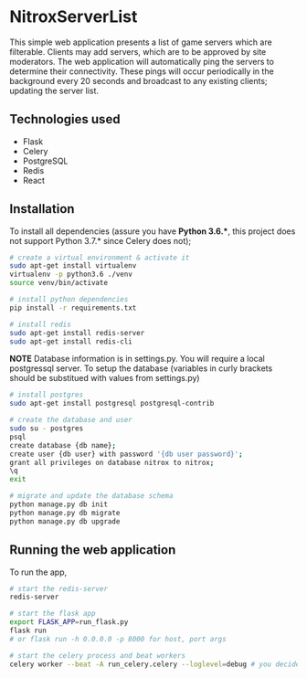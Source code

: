 # NitroxServerList
This simple web application presents a list of game servers which are filterable. Clients may add servers, which are to be approved by site moderators. The web application will automatically ping the servers to determine their connectivity. These pings will occur periodically in the background every 20 seconds and broadcast to any existing clients; updating the server list.



## Technologies used

* Flask
* Celery
* PostgreSQL
* Redis
* React


## Installation

To install all dependencies (assure you have **Python 3.6.\***, this project does not support Python 3.7.* since Celery does not);
```bash
# create a virtual environment & activate it
sudo apt-get install virtualenv
virtualenv -p python3.6 ./venv
source venv/bin/activate

# install python dependencies
pip install -r requirements.txt

# install redis
sudo apt-get install redis-server
sudo apt-get install redis-cli
```

**NOTE** Database information is in settings.py. You will require a local postgressql server.
To setup the database (variables in curly brackets should be substitued with values from settings.py)
```bash
# install postgres
sudo apt-get install postgresql postgresql-contrib

# create the database and user
sudo su - postgres
psql
create database {db name};
create user {db user} with password '{db user password}';
grant all privileges on database nitrox to nitrox;
\q
exit

# migrate and update the database schema
python manage.py db init
python manage.py db migrate
python manage.py db upgrade

```


## Running the web application

To run the app,
```bash
# start the redis-server
redis-server

# start the flask app
export FLASK_APP=run_flask.py
flask run
# or flask run -h 0.0.0.0 -p 8000 for host, port args

# start the celery process and beat workers
celery worker --beat -A run_celery.celery --loglevel=debug # you decide log level
```
